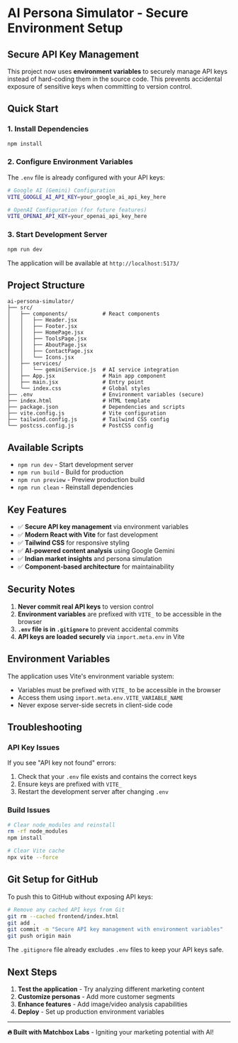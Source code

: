 # AI Persona Simulator - Secure Environment Setup

##  Secure API Key Management

This project now uses **environment variables** to securely manage API keys instead of hard-coding them in the source code. This prevents accidental exposure of sensitive keys when committing to version control.

##  Quick Start

### 1. Install Dependencies
```bash
npm install
```

### 2. Configure Environment Variables
The `.env` file is already configured with your API keys:

```bash
# Google AI (Gemini) Configuration
VITE_GOOGLE_AI_API_KEY=your_google_ai_api_key_here

# OpenAI Configuration (for future features)
VITE_OPENAI_API_KEY=your_openai_api_key_here
```

### 3. Start Development Server
```bash
npm run dev
```

The application will be available at `http://localhost:5173/`

##  Project Structure

```
ai-persona-simulator/
├── src/
│   ├── components/           # React components
│   │   ├── Header.jsx
│   │   ├── Footer.jsx
│   │   ├── HomePage.jsx
│   │   ├── ToolsPage.jsx
│   │   ├── AboutPage.jsx
│   │   ├── ContactPage.jsx
│   │   └── Icons.jsx
│   ├── services/
│   │   └── geminiService.js  # AI service integration
│   ├── App.jsx               # Main app component
│   ├── main.jsx              # Entry point
│   └── index.css             # Global styles
├── .env                      # Environment variables (secure)
├── index.html                # HTML template
├── package.json              # Dependencies and scripts
├── vite.config.js            # Vite configuration
├── tailwind.config.js        # Tailwind CSS config
└── postcss.config.js         # PostCSS config
```

##  Available Scripts

- `npm run dev` - Start development server
- `npm run build` - Build for production
- `npm run preview` - Preview production build
- `npm run clean` - Reinstall dependencies

##  Key Features

- ✅ **Secure API key management** via environment variables
- ✅ **Modern React with Vite** for fast development
- ✅ **Tailwind CSS** for responsive styling
- ✅ **AI-powered content analysis** using Google Gemini
- ✅ **Indian market insights** and persona simulation
- ✅ **Component-based architecture** for maintainability

##  Security Notes

1. **Never commit real API keys** to version control
2. **Environment variables** are prefixed with `VITE_` to be accessible in the browser
3. **`.env` file is in `.gitignore`** to prevent accidental commits
4. **API keys are loaded securely** via `import.meta.env` in Vite

##  Environment Variables

The application uses Vite's environment variable system:

- Variables must be prefixed with `VITE_` to be accessible in the browser
- Access them using `import.meta.env.VITE_VARIABLE_NAME`
- Never expose server-side secrets in client-side code

##  Troubleshooting

### API Key Issues
If you see "API key not found" errors:
1. Check that your `.env` file exists and contains the correct keys
2. Ensure keys are prefixed with `VITE_`
3. Restart the development server after changing `.env`

### Build Issues
```bash
# Clear node_modules and reinstall
rm -rf node_modules
npm install

# Clear Vite cache
npx vite --force
```

##  Git Setup for GitHub

To push this to GitHub without exposing API keys:

```bash
# Remove any cached API keys from Git
git rm --cached frontend/index.html
git add .
git commit -m "Secure API key management with environment variables"
git push origin main
```

The `.gitignore` file already excludes `.env` files to keep your API keys safe.

##  Next Steps

1. **Test the application** - Try analyzing different marketing content
2. **Customize personas** - Add more customer segments
3. **Enhance features** - Add image/video analysis capabilities
4. **Deploy** - Set up production environment variables

---

**🔥 Built with Matchbox Labs** - Igniting your marketing potential with AI!
